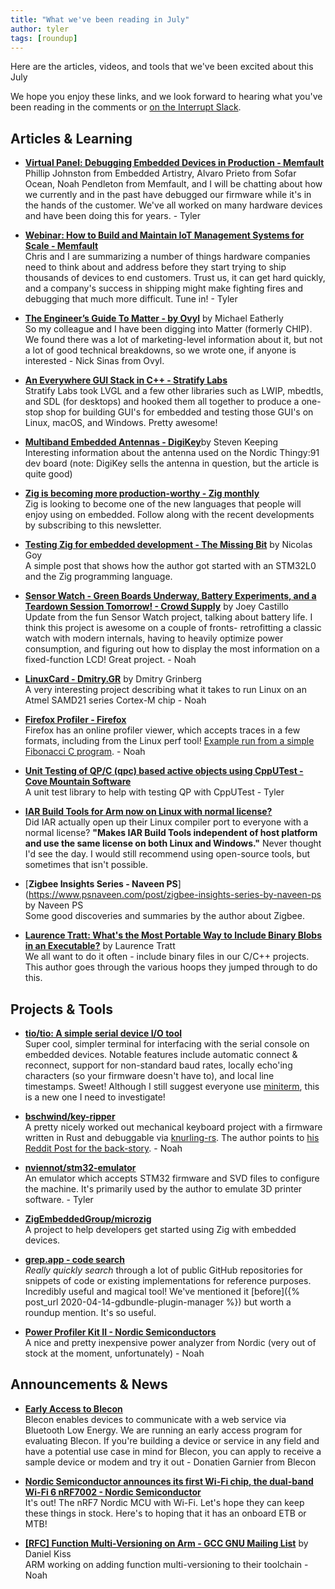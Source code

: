 ```yaml
---
title: "What we've been reading in July"
author: tyler
tags: [roundup]
---
```


<!-- excerpt start -->

Here are the articles, videos, and tools that we've been excited about this
July

<!-- excerpt end -->

We hope you enjoy these links, and we look forward to hearing what you've been
reading in the comments or [on the Interrupt Slack](https://interrupt-slack.herokuapp.com/).

## Articles & Learning

- [**Virtual Panel: Debugging Embedded Devices in Production - Memfault**](https://hubs.la/Q01kj0GW0)<br>
  Phillip Johnston from Embedded Artistry, Alvaro Prieto from Sofar Ocean, Noah Pendleton from Memfault, and I will be chatting about how we currently and in the past have debugged our firmware while it's in the hands of the customer. We've all worked on many hardware devices and have been doing this for years. - Tyler

- [**Webinar: How to Build and Maintain IoT Management Systems for Scale - Memfault**](https://hubs.la/Q01kh_bT0)<br>
  Chris and I are summarizing a number of things hardware companies need to think about and address before they start trying to ship thousands of devices to end customers. Trust us, it can get hard quickly, and a company's success in shipping might make fighting fires and debugging that much more difficult. Tune in! - Tyler

- [**The Engineer’s Guide To Matter - by Ovyl**](https://ovyl.io/blog-posts/matter-smart-home) by Michael Eatherly<br>
  So my colleague and I have been digging into Matter (formerly CHIP). We found there was a lot of marketing-level information about it, but not a lot of good technical breakdowns, so we wrote one, if anyone is interested - Nick Sinas from Ovyl.

- [**An Everywhere GUI Stack in C++ - Stratify Labs**](https://blog.stratifylabs.dev/device/2022-05-01-An-Everywhere-GUI-Stack-in-Cpp/)<br>
  Stratify Labs took LVGL and a few other libraries such as LWIP, mbedtls, and SDL (for desktops) and hooked them all together to produce a one-stop shop for building GUI's for embedded and testing those GUI's on Linux, macOS, and Windows. Pretty awesome!

- [**Multiband Embedded Antennas - DigiKey**](https://www.digikey.com/en/articles/how-to-use-multiband-embedded-antennas-to-save-iot-designs)by Steven Keeping<br>
  Interesting information about the antenna used on the Nordic Thingy:91 dev board (note: DigiKey sells the antenna in question, but the article is quite good)

- [**Zig is becoming more production-worthy - Zig monthly**](https://zigmonthly.org/letters/2022/may-june/)<br>
  Zig is looking to become one of the new languages that people will enjoy using on embedded. Follow along with the recent developments by subscribing to this newsletter.

- [**Testing Zig for embedded development - The Missing Bit**](https://www.kuon.ch/post/2022-06-22-zig-embed/) by Nicolas Goy<br>
  A simple post that shows how the author got started with an STM32L0 and the Zig programming language.

- [**Sensor Watch - Green Boards Underway, Battery Experiments, and a Teardown Session Tomorrow! - Crowd Supply**](https://www.crowdsupply.com/oddly-specific-objects/sensor-watch/updates/green-boards-underway-battery-experiments-and-a-teardown-session-tomorrow) by Joey Castillo<br>
  Update from the fun Sensor Watch project, talking about battery life. I think this project is awesome on a couple of fronts- retrofitting a classic watch with modern internals, having to heavily optimize power consumption, and figuring out how to display the most information on a fixed-function LCD! Great project. - Noah

- [**LinuxCard - Dmitry.GR**](https://dmitry.gr/?r=05.Projects&proj=33.%20LinuxCard) by Dmitry Grinberg<br>
  A very interesting project describing what it takes to run Linux on an Atmel SAMD21 series Cortex-M chip - Noah

- [**Firefox Profiler - Firefox**](https://profiler.firefox.com/)<br>
  Firefox has an online profiler viewer, which accepts traces in a few formats, including from the Linux perf tool! [Example run from a simple Fibonacci C program](https://profiler.firefox.com/public/dcw4gqgjhj55epcav80k6kx6a5bbbaxsnwe1eq8/calltree/?globalTrackOrder=0&thread=0&timelineType=category&v=7). - Noah

- [**Unit Testing of QP/C (qpc) based active objects using CppUTest - Cove Mountain Software**](https://covemountainsoftware.com/2022/05/04/unit-testing-of-qpc-with-cpputest/)<br>
  A unit test library to help with testing QP with CppUTest - Tyler

- [**IAR Build Tools for Arm now on Linux with normal license?**](https://www.iar.com/products/architectures/arm/iar-build-tools-for-arm/)<br>
  Did IAR actually open up their Linux compiler port to everyone with a normal license? **"Makes IAR Build Tools independent of host platform and use the same license on both Linux and Windows."** Never thought I'd see the day. I would still recommend using open-source tools, but sometimes that isn't possible.

- [**Zigbee Insights Series - Naveen PS**](https://www.psnaveen.com/post/zigbee-insights-series-by-naveen-ps by Naveen PS<br>
  Some good discoveries and summaries by the author about Zigbee.

- [**Laurence Tratt: What's the Most Portable Way to Include Binary Blobs in an Executable?**](https://tratt.net/laurie/blog/2022/whats_the_most_portable_way_to_include_binary_blobs_in_an_executable.html) by Laurence Tratt<br>
  We all want to do it often - include binary files in our C/C++ projects. This author goes through the various hoops they jumped through to do this.

## Projects & Tools

- [**tio/tio: A simple serial device I/O tool**](https://github.com/tio/tio)<br>
  Super cool, simpler terminal for interfacing with the serial console on embedded devices. Notable features include automatic connect & reconnect, support for non-standard baud rates, locally echo'ing characters (so your firmware doesn't have to), and local line timestamps. Sweet! Although I still suggest everyone use [miniterm](https://pyserial.readthedocs.io/en/latest/tools.html#module-serial.tools.miniterm), this is a new one I need to investigate!

- [**bschwind/key-ripper**](https://github.com/bschwind/key-ripper)<br>
  A pretty nicely worked out mechanical keyboard project with a firmware written in Rust and debuggable via [knurling-rs](https://knurling.ferrous-systems.com/). The author points to [his Reddit Post for the back-story](https://old.reddit.com/r/MechanicalKeyboards/comments/vtlujd/i_built_a_keyboard_pcb_and_wrote_firmware_for_it/). - Noah

- [**nviennot/stm32-emulator**](https://github.com/nviennot/stm32-emulator)<br>
  An emulator which accepts STM32 firmware and SVD files to configure the machine. It's primarily used by the author to emulate 3D printer software. - Tyler

- [**ZigEmbeddedGroup/microzig**](https://github.com/ZigEmbeddedGroup/microzig)<br>
  A project to help developers get started using Zig with embedded devices.

- [**grep.app - code search**](https://grep.app/)<br>
  _Really quickly search_ through a lot of public GitHub repositories for snippets of code or existing implementations for reference purposes. Incredibly useful and magical tool! We've mentioned it [before]({% post_url 2020-04-14-gdbundle-plugin-manager %}) but worth a roundup mention. It's so useful.

- [**Power Profiler Kit II - Nordic Semiconductors**](https://www.nordicsemi.com/Products/Development-hardware/Power-Profiler-Kit-2)<br>
  A nice and pretty inexpensive power analyzer from Nordic (very out of stock at the moment, unfortunately) - Noah

## Announcements & News

- [**Early Access to Blecon**](https://www.blecon.net/early-access)<br>
  Blecon enables devices to communicate with a web service via Bluetooth Low Energy.
  We are running an early access program for evaluating Blecon. If you're building a device or service in any field and have a potential use case in mind for Blecon, you can apply to receive a sample device or modem and try it out - Donatien Garnier from Blecon

- [**Nordic Semiconductor announces its first Wi-Fi chip, the dual-band Wi-Fi 6 nRF7002 - Nordic Semiconductor**](https://www.nordicsemi.com/News/2022/08/Nordic-Semiconductor-announces-its-first-WiFi-chip)<br>
  It's out! The nRF7 Nordic MCU with Wi-Fi. Let's hope they can keep these things in stock. Here's to hoping that it has an onboard ETB or MTB!

- [**[RFC] Function Multi-Versioning on Arm - GCC GNU Mailing List**](https://gcc.gnu.org/pipermail/gcc/2022-July/239134.html) by Daniel Kiss<br>
ARM working on adding function multi-versioning to their toolchain - Noah